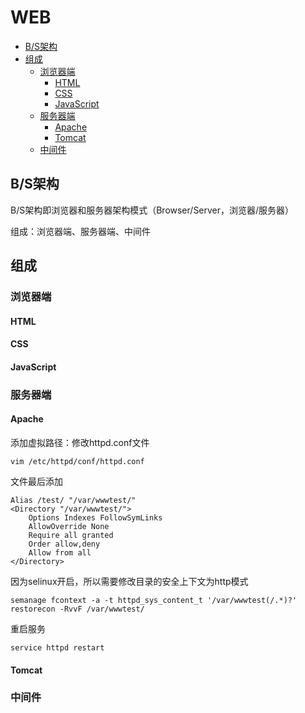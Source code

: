 # WEB

* [B/S架构](#B/S架构)
* [组成](#组成)
  - [浏览器端](#浏览器端)
    * [HTML](HTML)
    * [CSS](CSS)
    * [JavaScript](JavaScript)
  - [服务器端](#服务器端)
    * [Apache](#Apache)
    * [Tomcat](#Tomcat)
  - [中间件](#中间件)
  
## B/S架构
B/S架构即浏览器和服务器架构模式（Browser/Server，浏览器/服务器）

组成：浏览器端、服务器端、中间件

## 组成

### 浏览器端

#### HTML

#### CSS

#### JavaScript

### 服务器端
#### Apache
添加虚拟路径：修改httpd.conf文件

`vim /etc/httpd/conf/httpd.conf`

文件最后添加

```
Alias /test/ "/var/wwwtest/"
<Directory "/var/wwwtest/">
    Options Indexes FollowSymLinks
    AllowOverride None
    Require all granted
    Order allow,deny
    Allow from all
</Directory>
```

因为selinux开启，所以需要修改目录的安全上下文为http模式

```
semanage fcontext -a -t httpd_sys_content_t '/var/wwwtest(/.*)?'
restorecon -RvvF /var/wwwtest/
```

重启服务

`service httpd restart`

#### Tomcat

### 中间件
